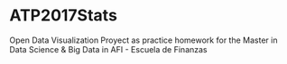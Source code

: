 # ATP2017Stats
Open Data Visualization Proyect as practice homework for the Master in Data Science &amp; Big Data in AFI - Escuela de Finanzas
